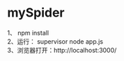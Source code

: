 # mySpider
1、 npm install                                                                                                                                                                                                                                                                                          
2、运行： supervisor node app.js                                                                                                                                                                                                                                                                
3、浏览器打开：http://localhost:3000/
